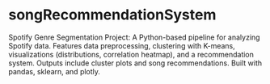 # songRecommendationSystem
Spotify Genre Segmentation Project: A Python-based pipeline for analyzing Spotify data. Features data preprocessing, clustering with K-means, visualizations (distributions, correlation heatmap), and a recommendation system. Outputs include cluster plots and song recommendations. Built with pandas, sklearn, and plotly.

